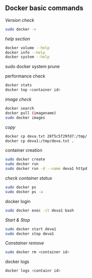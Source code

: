 ## Docker basic commands

_Version check_
```bash
sudo docker -v
```

_help section_

```bash
docker volume --help
docker info --help
docker system --help
```

sudo docker system prune

performance check

```bash
docker stats
docker top <container id>
```
_image check_

```bash
docker search
docker pull (imagename)
sudo docker images
```
_copy_

```bash
docker cp deva.txt 28f5c5f29fd7:/tmp/
docker cp deva1:/tmp/deva.txt .
```
container creation

```bash
sudo docker create
sudo docker run
sudo docker run -d --name deva1 httpd
```

_check container status_

```bash
sudo docker ps
sudo docker ps -a
```

docker login 

```bash
sudo docker exec -it deva1 bash
```

_Start & Stop_

```bash
sudo docker start deva1
sudo docker stop deva1
```


_Constainer remove_ 

```bash
sudo docker rm <container id>
```

docker logs

```bash
docker logs <containr id>
```

